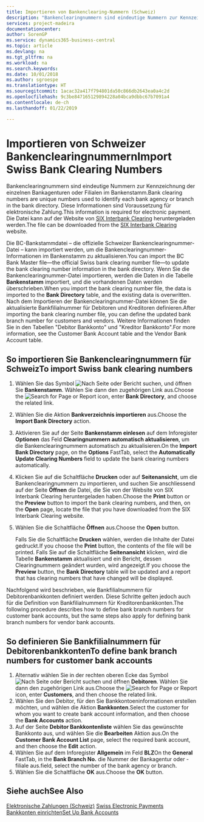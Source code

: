 ```yaml
---
title: Importieren von Bankenclearing-Nummern (Schweiz)
description: "Bankenclearingnummern sind eindeutige Nummern zur Kennzeichnung der einzelnen Bankagenturen oder Filialen im Bankenstamm. Diese Informationen sind Voraussetzung für elektronische Zahlung. Die Datei kann auf der Website von SIX Interbank Clearing heruntergeladen werden."
services: project-madeira
documentationcenter: 
author: SorenGP
ms.service: dynamics365-business-central
ms.topic: article
ms.devlang: na
ms.tgt_pltfrm: na
ms.workload: na
ms.search.keywords: 
ms.date: 10/01/2018
ms.author: sgroespe
ms.translationtype: HT
ms.sourcegitcommit: 1acac32a417f794801da50c866db2643ea0a4c2d
ms.openlocfilehash: 9c3be847165129894228a04bca9dbbc67b7091a4
ms.contentlocale: de-ch
ms.lasthandoff: 01/22/2019

---
```

# <a name="import-swiss-bank-clearing-numbers"></a><span data-ttu-id="e40b7-105">Importieren von Schweizer Bankenclearingnummern</span><span class="sxs-lookup"><span data-stu-id="e40b7-105">Import Swiss Bank Clearing Numbers</span></span>
<span data-ttu-id="e40b7-106">Bankenclearingnummern sind eindeutige Nummern zur Kennzeichnung der einzelnen Bankagenturen oder Filialen im Bankenstamm.</span><span class="sxs-lookup"><span data-stu-id="e40b7-106">Bank clearing numbers are unique numbers used to identify each bank agency or branch in the bank directory.</span></span> <span data-ttu-id="e40b7-107">Diese Informationen sind Voraussetzung für elektronische Zahlung.</span><span class="sxs-lookup"><span data-stu-id="e40b7-107">This information is required for electronic payment.</span></span> <span data-ttu-id="e40b7-108">Die Datei kann auf der Website von [SIX Interbank Clearing](https://go.microsoft.com/fwlink/?LinkId=145121) heruntergeladen werden.</span><span class="sxs-lookup"><span data-stu-id="e40b7-108">The file can be downloaded from the [SIX Interbank Clearing](https://go.microsoft.com/fwlink/?LinkId=145121) website.</span></span>  

<span data-ttu-id="e40b7-109">Die BC-Bankstammdatei – die offizielle Schweizer Bankenclearingnummer-Datei – kann importiert werden, um die Bankenclearingnummer-Informationen im Bankenstamm zu aktualisieren.</span><span class="sxs-lookup"><span data-stu-id="e40b7-109">You can import the BC Bank Master file—the official Swiss bank clearing number file—to update the bank clearing number information in the bank directory.</span></span> <span data-ttu-id="e40b7-110">Wenn Sie die Bankenclearingnummer-Datei importieren, werden die Daten in die Tabelle **Bankenstamm** importiert, und die vorhandenen Daten werden überschrieben.</span><span class="sxs-lookup"><span data-stu-id="e40b7-110">When you import the bank clearing number file, the data is imported to the **Bank Directory** table, and the existing data is overwritten.</span></span> <span data-ttu-id="e40b7-111">Nach dem Importieren der Bankenclearingnummer-Datei können Sie die aktualisierte Bankfilialnummer für Debitoren und Kreditoren definieren.</span><span class="sxs-lookup"><span data-stu-id="e40b7-111">After importing the bank clearing number file, you can define the updated bank branch number for customers and vendors.</span></span> <span data-ttu-id="e40b7-112">Weitere Informationen finden Sie in den Tabellen "Debitor Bankkonto" und "Kreditor Bankkonto".</span><span class="sxs-lookup"><span data-stu-id="e40b7-112">For more information, see the Customer Bank Account table and the Vendor Bank Account table.</span></span>  

## <a name="to-import-swiss-bank-clearing-numbers"></a><span data-ttu-id="e40b7-113">So importieren Sie Bankenclearingnummern für Schweiz</span><span class="sxs-lookup"><span data-stu-id="e40b7-113">To import Swiss bank clearing numbers</span></span>  

1.  <span data-ttu-id="e40b7-114">Wählen Sie das Symbol ![Nach Seite oder Bericht suchen](../../media/ui-search/search_small.png "Nach Seite oder Bericht suchen"), und öffnen Sie **Bankenstamm**. Wählen Sie dann den zugehörigen Link aus.</span><span class="sxs-lookup"><span data-stu-id="e40b7-114">Choose the ![Search for Page or Report](../../media/ui-search/search_small.png "Search for Page or Report icon") icon, enter **Bank Directory**, and choose the related link.</span></span>  
2.  <span data-ttu-id="e40b7-115">Wählen Sie die Aktion **Bankverzeichnis importieren** aus.</span><span class="sxs-lookup"><span data-stu-id="e40b7-115">Choose the **Import Bank Directory** action.</span></span>  
3.  <span data-ttu-id="e40b7-116">Aktivieren Sie auf der Seite **Bankenstamm einlesen** auf dem Inforegister **Optionen** das Feld **Clearingnummern automatisch aktualisieren**, um die Bankenclearingnummern automatisch zu aktualisieren.</span><span class="sxs-lookup"><span data-stu-id="e40b7-116">On the **Import Bank Directory** page, on the **Options** FastTab, select the **Automatically Update Clearing Numbers** field to update the bank clearing numbers automatically.</span></span>  
4.  <span data-ttu-id="e40b7-117">Klicken Sie auf die Schaltfläche **Drucken** oder auf **Seitenansicht**, um die Bankenclearingnummern zu importieren, und suchen Sie anschliessend auf der Seite **Öffnen** die Datei, die Sie von der Website von SIX Interbank Clearing heruntergeladen haben.</span><span class="sxs-lookup"><span data-stu-id="e40b7-117">Choose the **Print** button or the **Preview** button to import the bank clearing numbers, and then, on the **Open** page, locate the file that you have downloaded from the SIX Interbank Clearing website.</span></span>
5. <span data-ttu-id="e40b7-118">Wählen Sie die Schaltfläche **Öffnen** aus.</span><span class="sxs-lookup"><span data-stu-id="e40b7-118">Choose the **Open** button.</span></span>  

    <span data-ttu-id="e40b7-119">Falls Sie die Schaltfläche **Drucken** wählen, werden die Inhalte der Datei gedruckt.</span><span class="sxs-lookup"><span data-stu-id="e40b7-119">If you choose the **Print** button, the contents of the file will be printed.</span></span> <span data-ttu-id="e40b7-120">Falls Sie auf die Schaltfläche **Seitenansicht** klicken, wird die Tabelle **Bankenstamm** aktualisiert und ein Bericht, dessen Clearingnummern geändert wurden, wird angezeigt.</span><span class="sxs-lookup"><span data-stu-id="e40b7-120">If you choose the **Preview** button, the **Bank Directory** table will be updated and a report that has clearing numbers that have changed will be displayed.</span></span>  

<span data-ttu-id="e40b7-121">Nachfolgend wird beschrieben, wie Bankfilialnummern für Debitorenbankkonten definiert werden. Diese Schritte gelten jedoch auch für die Definition von Bankfilialnummern für Kreditorenbankkonten.</span><span class="sxs-lookup"><span data-stu-id="e40b7-121">The following procedure describes how to define bank branch numbers for customer bank accounts, but the same steps also apply for defining bank branch numbers for vendor bank accounts.</span></span>  

## <a name="to-define-bank-branch-numbers-for-customer-bank-accounts"></a><span data-ttu-id="e40b7-122">So definieren Sie Bankfilialnummern für Debitorenbankkonten</span><span class="sxs-lookup"><span data-stu-id="e40b7-122">To define bank branch numbers for customer bank accounts</span></span>  

1.  <span data-ttu-id="e40b7-123">Alternativ wählen Sie in der rechten oberen Ecke das Symbol ![Nach Seite oder Bericht suchen](../../media/ui-search/search_small.png "Nach Seite oder Bericht suchen") und öffnen **Debitoren**. Wählen Sie dann den zugehörigen Link aus.</span><span class="sxs-lookup"><span data-stu-id="e40b7-123">Choose the ![Search for Page or Report](../../media/ui-search/search_small.png "Search for Page or Report icon") icon, enter **Customers**, and then choose the related link.</span></span>  
2.  <span data-ttu-id="e40b7-124">Wählen Sie den Debitor, für den Sie Bankkontoeninformationen erstellen möchten, und wählen die Aktion **Bankkonten**.</span><span class="sxs-lookup"><span data-stu-id="e40b7-124">Select the customer for whom you want to create bank account information, and then choose the **Bank Accounts** action.</span></span>  
3.  <span data-ttu-id="e40b7-125">Auf der Seite **Debitor Bankkontenliste** wählen Sie das gewünschte Bankkonto aus, und wählen Sie die **Bearbeiten** Aktion aus.</span><span class="sxs-lookup"><span data-stu-id="e40b7-125">On the **Customer Bank Account List** page, select the required bank account, and then choose the **Edit** action.</span></span>  
4.  <span data-ttu-id="e40b7-126">Wählen Sie auf dem Inforegister **Allgemein** im Feld **BLZ**</span><span class="sxs-lookup"><span data-stu-id="e40b7-126">On the **General** FastTab, in the **Bank Branch No.**</span></span> <span data-ttu-id="e40b7-127">die Nummer der Bankagentur oder -filiale aus.</span><span class="sxs-lookup"><span data-stu-id="e40b7-127">field, select the number of the bank agency or branch.</span></span>  
5.  <span data-ttu-id="e40b7-128">Wählen Sie die Schaltfläche **OK** aus.</span><span class="sxs-lookup"><span data-stu-id="e40b7-128">Choose the **OK** button.</span></span>  

## <a name="see-also"></a><span data-ttu-id="e40b7-129">Siehe auch</span><span class="sxs-lookup"><span data-stu-id="e40b7-129">See Also</span></span>  
 <span data-ttu-id="e40b7-130">[Elektronische Zahlungen (Schweiz)](swiss-electronic-payments.md) </span><span class="sxs-lookup"><span data-stu-id="e40b7-130">[Swiss Electronic Payments](swiss-electronic-payments.md) </span></span>  
 [<span data-ttu-id="e40b7-131">Bankkonten einrichten</span><span class="sxs-lookup"><span data-stu-id="e40b7-131">Set Up Bank Accounts</span></span>](../../bank-how-setup-bank-accounts.md)

